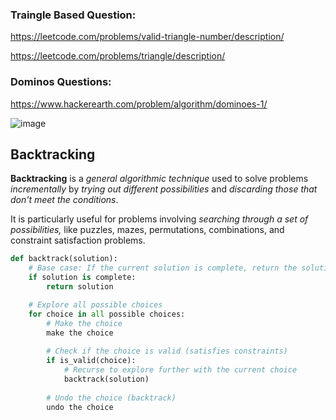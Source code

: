 
### Traingle Based Question:

https://leetcode.com/problems/valid-triangle-number/description/

https://leetcode.com/problems/triangle/description/

### Dominos Questions:

https://www.hackerearth.com/problem/algorithm/dominoes-1/

![image](https://github.com/user-attachments/assets/b99661e1-d15e-4158-873d-8f9d5a5c4e57)


## Backtracking  

**Backtracking** is a _general algorithmic technique_ used to solve problems _incrementally_ by _trying out different possibilities_ and _discarding those that don't meet the conditions_.

It is particularly useful for problems involving _searching through a set of possibilities,_ like puzzles, mazes, permutations, combinations, and constraint satisfaction problems.

```python
def backtrack(solution):
    # Base case: If the current solution is complete, return the solution
    if solution is complete:
        return solution

    # Explore all possible choices
    for choice in all possible choices:
        # Make the choice
        make the choice
        
        # Check if the choice is valid (satisfies constraints)
        if is_valid(choice):
            # Recurse to explore further with the current choice
            backtrack(solution)
        
        # Undo the choice (backtrack)
        undo the choice

```
